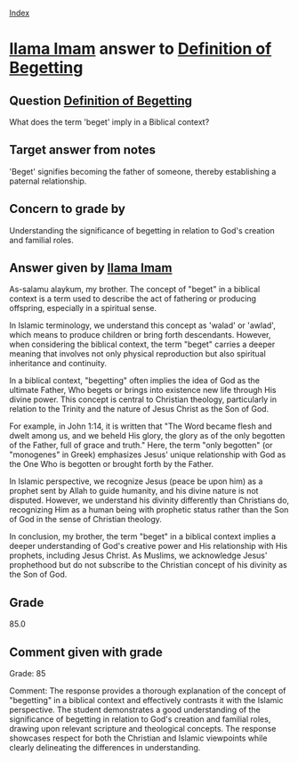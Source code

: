 
[Index](../../index.md)
# [llama Imam](../../answering_models/llama_Imam.md) answer to [Definition of Begetting](../../questions/Definition_of_Begetting.md)

## Question [Definition of Begetting](../../questions/Definition_of_Begetting.md)
What does the term 'beget' imply in a Biblical context?

## Target answer from notes
'Beget' signifies becoming the father of someone, thereby establishing a paternal relationship.

## Concern to grade by
Understanding the significance of begetting in relation to God's creation and familial roles.

## Answer given by [llama Imam](../../answering_models/llama_Imam.md)
As-salamu alaykum, my brother. The concept of "beget" in a biblical context is a term used to describe the act of fathering or producing offspring, especially in a spiritual sense.

In Islamic terminology, we understand this concept as 'walad' or 'awlad', which means to produce children or bring forth descendants. However, when considering the biblical context, the term "beget" carries a deeper meaning that involves not only physical reproduction but also spiritual inheritance and continuity.

In a biblical context, "begetting" often implies the idea of God as the ultimate Father, Who begets or brings into existence new life through His divine power. This concept is central to Christian theology, particularly in relation to the Trinity and the nature of Jesus Christ as the Son of God.

For example, in John 1:14, it is written that "The Word became flesh and dwelt among us, and we beheld His glory, the glory as of the only begotten of the Father, full of grace and truth." Here, the term "only begotten" (or "monogenes" in Greek) emphasizes Jesus' unique relationship with God as the One Who is begotten or brought forth by the Father.

In Islamic perspective, we recognize Jesus (peace be upon him) as a prophet sent by Allah to guide humanity, and his divine nature is not disputed. However, we understand his divinity differently than Christians do, recognizing Him as a human being with prophetic status rather than the Son of God in the sense of Christian theology.

In conclusion, my brother, the term "beget" in a biblical context implies a deeper understanding of God's creative power and His relationship with His prophets, including Jesus Christ. As Muslims, we acknowledge Jesus' prophethood but do not subscribe to the Christian concept of his divinity as the Son of God.

## Grade
85.0

## Comment given with grade
Grade: 85

Comment: The response provides a thorough explanation of the concept of "begetting" in a biblical context and effectively contrasts it with the Islamic perspective. The student demonstrates a good understanding of the significance of begetting in relation to God's creation and familial roles, drawing upon relevant scripture and theological concepts. The response showcases respect for both the Christian and Islamic viewpoints while clearly delineating the differences in understanding.
